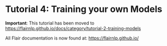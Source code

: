 # Tutorial 4: Training your own Models

**Important**: This tutorial has been moved to https://flairnlp.github.io/docs/category/tutorial-2-training-models

All Flair documentation is now found at: https://flairnlp.github.io/ 
